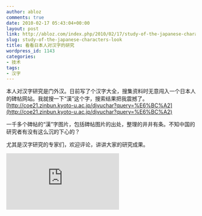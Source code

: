 ```yaml
---
author: abloz
comments: true
date: 2010-02-17 05:43:04+00:00
layout: post
link: http://abloz.com/index.php/2010/02/17/study-of-the-japanese-characters-look/
slug: study-of-the-japanese-characters-look
title: 看看日本人对汉字的研究
wordpress_id: 1143
categories:
- 技术
tags:
- 汉字
---
```


本人对汉字研究是门外汉。日前写了个汉字大全，搜集资料时无意闯入一个日本人的碑帖网站。我就搜一下“漢”这个字，搜索结果把我震撼了。
[http://coe21.zinbun.kyoto-u.ac.jp/djvuchar?query=%E6%BC%A2](http://coe21.zinbun.kyoto-u.ac.jp/djvuchar?query=%E6%BC%A2)

一千多个碑帖的“漢”字图片，包括碑帖图片的出处，整理的井井有条。不知中国的研究者有没有这么沉的下心的？

尤其是汉字研究的专家们，欢迎评论，讲讲大家的研究成果。

![拓片文字](http://www.pkucn.com/attachment.php?aid=100622&noupdate=yes)

